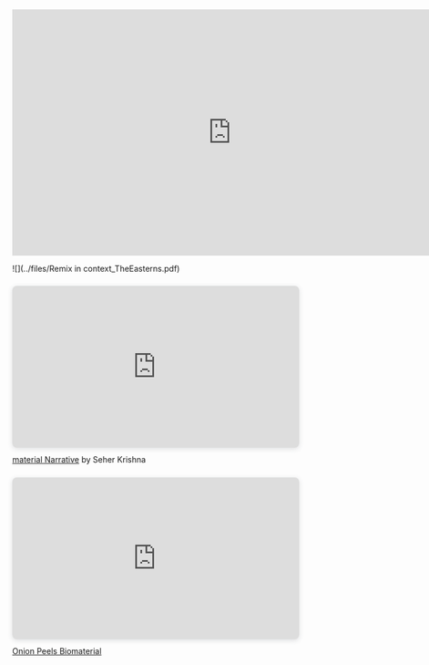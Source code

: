 <iframe width="768" height="432" src="https://miro.com/app/live-embed/uXjVPOih84U=/?moveToViewport=-9596,-2933,1424,1351&embedId=218074611180" frameborder="0" scrolling="no" allow="fullscreen; clipboard-read; clipboard-write" allowfullscreen></iframe>

![](../files/Remix in context_TheEasterns.pdf)

<div style="position: relative; width: 100%; height: 0; padding-top: 56.2500%;
 padding-bottom: 0; box-shadow: 0 2px 8px 0 rgba(63,69,81,0.16); margin-top: 1.6em; margin-bottom: 0.9em; overflow: hidden;
 border-radius: 8px; will-change: transform;">
  <iframe loading="lazy" style="position: absolute; width: 100%; height: 100%; top: 0; left: 0; border: none; padding: 0;margin: 0;"
    src="https:&#x2F;&#x2F;www.canva.com&#x2F;design&#x2F;DAFY4n1iYUU&#x2F;view?embed" allowfullscreen="allowfullscreen" allow="fullscreen">
  </iframe>
</div>
<a href="https:&#x2F;&#x2F;www.canva.com&#x2F;design&#x2F;DAFY4n1iYUU&#x2F;view?utm_content=DAFY4n1iYUU&amp;utm_campaign=designshare&amp;utm_medium=embeds&amp;utm_source=link" target="_blank" rel="noopener">material Narrative</a> by Seher Krishna

<div style="position: relative; width: 100%; height: 0; padding-top: 56.2500%;
 padding-bottom: 0; box-shadow: 0 2px 8px 0 rgba(63,69,81,0.16); margin-top: 1.6em; margin-bottom: 0.9em; overflow: hidden;
 border-radius: 8px; will-change: transform;">
  <iframe loading="lazy" style="position: absolute; width: 100%; height: 100%; top: 0; left: 0; border: none; padding: 0;margin: 0;"
    src="https:&#x2F;&#x2F;www.canva.com&#x2F;design&#x2F;DAFZa8jFXIw&#x2F;view?embed" allowfullscreen="allowfullscreen" allow="fullscreen">
  </iframe>
</div>
<a href="https:&#x2F;&#x2F;www.canva.com&#x2F;design&#x2F;DAFZa8jFXIw&#x2F;view?utm_content=DAFZa8jFXIw&amp;utm_campaign=designshare&amp;utm_medium=embeds&amp;utm_source=link" target="_blank" rel="noopener">Onion Peels Biomaterial</a>
